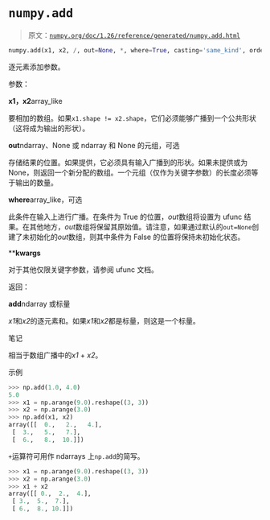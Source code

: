# `numpy.add`

> 原文：[`numpy.org/doc/1.26/reference/generated/numpy.add.html`](https://numpy.org/doc/1.26/reference/generated/numpy.add.html)

```py
numpy.add(x1, x2, /, out=None, *, where=True, casting='same_kind', order='K', dtype=None, subok=True[, signature, extobj]) = <ufunc 'add'>
```

逐元素添加参数。

参数：

**x1，x2**array_like

要相加的数组。如果`x1.shape != x2.shape`，它们必须能够广播到一个公共形状（这将成为输出的形状）。

**out**ndarray、None 或 ndarray 和 None 的元组，可选

存储结果的位置。如果提供，它必须具有输入广播到的形状。如果未提供或为 None，则返回一个新分配的数组。一个元组（仅作为关键字参数）的长度必须等于输出的数量。

**where**array_like，可选

此条件在输入上进行广播。在条件为 True 的位置，*out*数组将设置为 ufunc 结果。在其他地方，*out*数组将保留其原始值。请注意，如果通过默认的`out=None`创建了未初始化的*out*数组，则其中条件为 False 的位置将保持未初始化状态。

****kwargs**

对于其他仅限关键字参数，请参阅 ufunc 文档。

返回：

**add**ndarray 或标量

*x1*和*x2*的逐元素和。如果*x1*和*x2*都是标量，则这是一个标量。

笔记

相当于数组广播中的*x1* + *x2*。

示例

```py
>>> np.add(1.0, 4.0)
5.0
>>> x1 = np.arange(9.0).reshape((3, 3))
>>> x2 = np.arange(3.0)
>>> np.add(x1, x2)
array([[  0.,   2.,   4.],
 [  3.,   5.,   7.],
 [  6.,   8.,  10.]]) 
```

`+`运算符可用作 ndarrays 上`np.add`的简写。

```py
>>> x1 = np.arange(9.0).reshape((3, 3))
>>> x2 = np.arange(3.0)
>>> x1 + x2
array([[ 0.,  2.,  4.],
 [ 3.,  5.,  7.],
 [ 6.,  8., 10.]]) 
```

